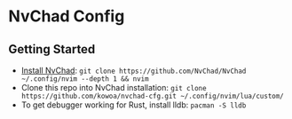 # NvChad Config

## Getting Started

- [Install NvChad](https://nvchad.com/docs/quickstart/install): 
  ```git clone https://github.com/NvChad/NvChad ~/.config/nvim --depth 1 && nvim```
- Clone this repo into NvChad installation:
  ```git clone https://github.com/kowoa/nvchad-cfg.git ~/.config/nvim/lua/custom/```
- To get debugger working for Rust, install lldb: `pacman -S lldb`

